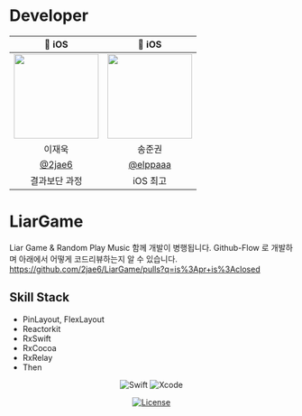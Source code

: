 

# Developer
| 🍎 iOS   | 🍏 iOS |
| :-: | :-: |
| <img src="https://avatars.githubusercontent.com/2jae6" width="150"> | <img src="https://avatars.githubusercontent.com/elppaaa" width="150"> |
|  이재욱  |  송준권  |
| [@2jae6](https://github.com/2jae6)   | [@elppaaa](https://github.com/elppaaa)
|  결과보단 과정  |  iOS 최고  |

# LiarGame
Liar Game & Random Play Music 함께 개발이 병행됩니다. Github-Flow 로 개발하며 아래에서 어떻게 코드리뷰하는지 알 수 있습니다.
https://github.com/2jae6/LiarGame/pulls?q=is%3Apr+is%3Aclosed


## Skill Stack
- PinLayout, FlexLayout
- Reactorkit
- RxSwift
- RxCocoa
- RxRelay
- Then

<div align="center">

![Swift](https://img.shields.io/badge/swift-v5.5-orange?logo=swift)
![Xcode](https://img.shields.io/badge/xcode-v13.2-blue?logo=xcode)

[![License](https://img.shields.io/badge/license-MIT-blue.svg)](https://opensource.org/licenses/MIT)

</div>
